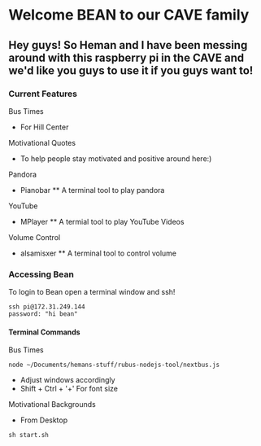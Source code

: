 # Welcome BEAN to our CAVE family 

## Hey guys!  So Heman and I have been messing around with this raspberry pi in the CAVE and we'd like you guys to use it if you guys want to!

### Current Features

Bus Times
* For Hill Center

Motivational Quotes
* To help people stay motivated and positive around here:)

Pandora
* Pianobar
** A terminal tool to play pandora

YouTube
* MPlayer
** A termial tool to play YouTube Videos

Volume Control
* alsamisxer
** A terminal tool to control volume


### Accessing Bean

To login to Bean open a terminal window and ssh!
```
ssh pi@172.31.249.144
password: "hi bean"
```


#### Terminal Commands

Bus Times
```
node ~/Documents/hemans-stuff/rubus-nodejs-tool/nextbus.js
```
* Adjust windows accordingly
* Shift + Ctrl + '+' For font size

Motivational Backgrounds
* From Desktop

```
sh start.sh
```

